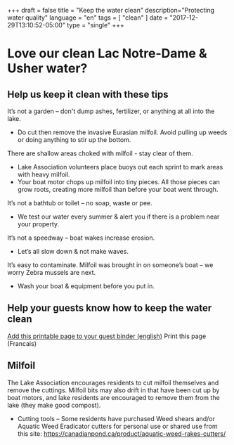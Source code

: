 +++
draft = false
title = "Keep the water clean"
description="Protecting water quality"
language = "en"
tags = [
    "clean"
]
date = "2017-12-29T13:10:52-05:00"
type = "single"
+++

# Love our clean Lac Notre-Dame & Usher water?
## Help us keep it clean with these tips

It’s not a garden – don't dump ashes, fertilizer, or anything at all into the lake. 
* Do cut then remove the invasive Eurasian milfoil. Avoid pulling up weeds or doing anything to stir up the bottom. 

There are shallow areas choked with milfoil - stay clear of them.  
* Lake Association volunteers place buoys out each sprint to mark areas with heavy milfoil. 
* Your boat motor chops up milfoil into tiny pieces. All those pieces can grow roots, creating more milfoil than before your boat went through. 

It’s not a bathtub or toilet – no soap, waste or pee.
* We test our water every summer & alert you if there is a problem near your property. 

It’s not a speedway – boat wakes increase erosion. 
* Let’s all slow down & not make waves. 

It’s easy to contaminate. Milfoil was brought in on someone’s boat – we worry Zebra mussels are next.
* Wash your boat & equipment before you put in. 

## Help your guests know how to keep the water clean
[Add this printable page to your guest binder (english)](/assets/docs/LacND_Binder_page-en.png)
Print this page (Francais) 

## Milfoil
The Lake Association encourages residents to cut milfoil themselves and remove the cuttings. Milfoil bits may also drift in that have been cut up by boat motors, and lake residents are encouraged to remove them from the lake (they make good compost). 
 
* Cutting tools – Some residents have purchased Weed shears and/or Aquatic Weed Eradicator cutters for personal use or shared use from this site: https://canadianpond.ca/product/aquatic-weed-rakes-cutters/  
